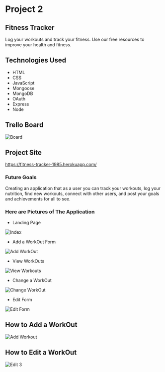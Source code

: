 # **Project 2**

## **Fitness Tracker**

Log your workouts and track your fitness. Use our free resources to improve your health and fitness.

 ## Technologies Used

 - HTML
 - CSS
 - JavaScript
 - Mongoose
 - MongoDB
 - OAuth
 - Express
 - Node

 ## Trello Board

 ![Board](https://user-images.githubusercontent.com/69698724/100534530-c5fd6080-31c4-11eb-97ba-1a9155ef5269.png)

 ## Project Site
 
 https://fitness-tracker-1985.herokuapp.com/

 ### Future Goals

 Creating an application that as a user you can track your workouts, log your nutrition, find new workouts, connect with other users, and post your goals and achievements for all to see. 

 ### Here are Pictures of The Application

- Landing Page

![Index](https://user-images.githubusercontent.com/69698724/100533791-11ac0c00-31bd-11eb-929c-787b1dbd876b.png)

- Add a WorkOut Form

![Add WorkOut](https://user-images.githubusercontent.com/69698724/100533797-25577280-31bd-11eb-8ef1-c58036b1f303.png)

- View WorkOuts

![View Workouts](https://user-images.githubusercontent.com/69698724/100533799-343e2500-31bd-11eb-9c7a-68977dce078d.png)

- Change a WorkOut

![Change WorkOut](https://user-images.githubusercontent.com/69698724/100533804-44560480-31bd-11eb-8d98-66fe32e1ecdb.png)

- Edit Form

![Edit Form](https://user-images.githubusercontent.com/69698724/100533809-50da5d00-31bd-11eb-8354-155ac30a3164.png)

## How to Add a WorkOut

![Add Workout](https://user-images.githubusercontent.com/69698724/100534238-7c5f4680-31c1-11eb-9285-d2fc150497c9.gif)

## How to Edit a WorkOut

![Edit 3](https://user-images.githubusercontent.com/69698724/100534483-3061d100-31c4-11eb-8e35-290b2c8db3c1.gif)

